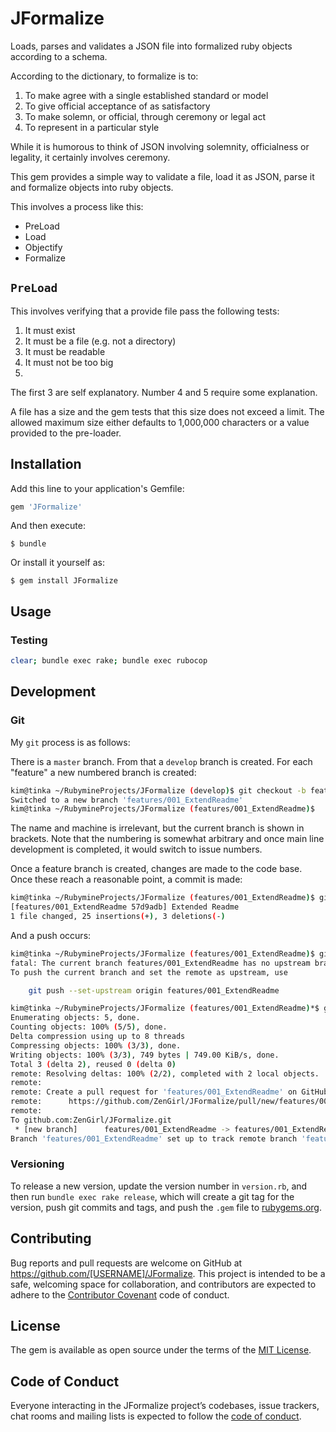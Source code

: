 # JFormalize

Loads, parses and validates a JSON file into formalized ruby objects according to a schema.

According to the dictionary, to formalize is to:

1. To make agree with a single established standard or model
2. To give official acceptance of as satisfactory
3. To make solemn, or official, through ceremony or legal act
4. To represent in a particular style

While it is humorous to think of JSON involving solemnity, officialness or legality, 
it certainly involves ceremony.

This gem provides a simple way to validate a file, load it as JSON, parse it and formalize objects into ruby objects.

This involves a process like this:

- PreLoad
- Load
- Objectify
- Formalize

## `PreLoad`

This involves verifying that a provide file pass the following tests:

1. It must exist
2. It must be a file (e.g. not a directory)
3. It must be readable
4. It must not be too big
5. 

The first 3 are self explanatory.
Number 4 and 5 require some explanation.

A file has a size and the gem tests that this size does not exceed a limit.
The allowed maximum size either defaults to 1,000,000 characters or a value provided to the pre-loader.



## Installation

Add this line to your application's Gemfile:

```ruby
gem 'JFormalize'
```

And then execute:

    $ bundle

Or install it yourself as:

    $ gem install JFormalize

## Usage

### Testing

```bash
clear; bundle exec rake; bundle exec rubocop
```

## Development

### Git

My `git` process is as follows:

There is a `master` branch. 
From that a `develop` branch is created.
For each "feature" a new numbered branch is created:

```bash
kim@tinka ~/RubymineProjects/JFormalize (develop)$ git checkout -b features/001_ExtendReadme
Switched to a new branch 'features/001_ExtendReadme'
kim@tinka ~/RubymineProjects/JFormalize (features/001_ExtendReadme)$
```

The name and machine is irrelevant, but the current branch is shown in brackets.
Note that the numbering is somewhat arbitrary and once main line development is completed, it would switch to issue numbers.

Once a feature branch is created, changes are made to the code base.
Once these reach a reasonable point, a commit is made:

```bash
kim@tinka ~/RubymineProjects/JFormalize (features/001_ExtendReadme)$ git commit -a -m 'Extended Readme'
[features/001_ExtendReadme 57d9adb] Extended Readme
1 file changed, 25 insertions(+), 3 deletions(-)
```

And a push occurs:

```bash
kim@tinka ~/RubymineProjects/JFormalize (features/001_ExtendReadme)$ git push
fatal: The current branch features/001_ExtendReadme has no upstream branch.
To push the current branch and set the remote as upstream, use

    git push --set-upstream origin features/001_ExtendReadme

kim@tinka ~/RubymineProjects/JFormalize (features/001_ExtendReadme)*$ git push --set-upstream origin features/001_ExtendReadme
Enumerating objects: 5, done.
Counting objects: 100% (5/5), done.
Delta compression using up to 8 threads
Compressing objects: 100% (3/3), done.
Writing objects: 100% (3/3), 749 bytes | 749.00 KiB/s, done.
Total 3 (delta 2), reused 0 (delta 0)
remote: Resolving deltas: 100% (2/2), completed with 2 local objects.
remote:
remote: Create a pull request for 'features/001_ExtendReadme' on GitHub by visiting:
remote:      https://github.com/ZenGirl/JFormalize/pull/new/features/001_ExtendReadme
remote:
To github.com:ZenGirl/JFormalize.git
 * [new branch]      features/001_ExtendReadme -> features/001_ExtendReadme
Branch 'features/001_ExtendReadme' set up to track remote branch 'features/001_ExtendReadme' from 'origin'.
```



### Versioning

To release a new version, update the version number in `version.rb`, and then run `bundle exec rake release`, 
which will create a git tag for the version, push git commits and tags, and push the `.gem` file to [rubygems.org](https://rubygems.org).

## Contributing

Bug reports and pull requests are welcome on GitHub at https://github.com/[USERNAME]/JFormalize. 
This project is intended to be a safe, welcoming space for collaboration, and contributors are expected to 
adhere to the [Contributor Covenant](http://contributor-covenant.org) code of conduct.

## License

The gem is available as open source under the terms of the [MIT License](https://opensource.org/licenses/MIT).

## Code of Conduct

Everyone interacting in the JFormalize project’s codebases, issue trackers, chat rooms and mailing lists is 
expected to follow the [code of conduct](https://github.com/[USERNAME]/jsvad/blob/master/CODE_OF_CONDUCT.md).
